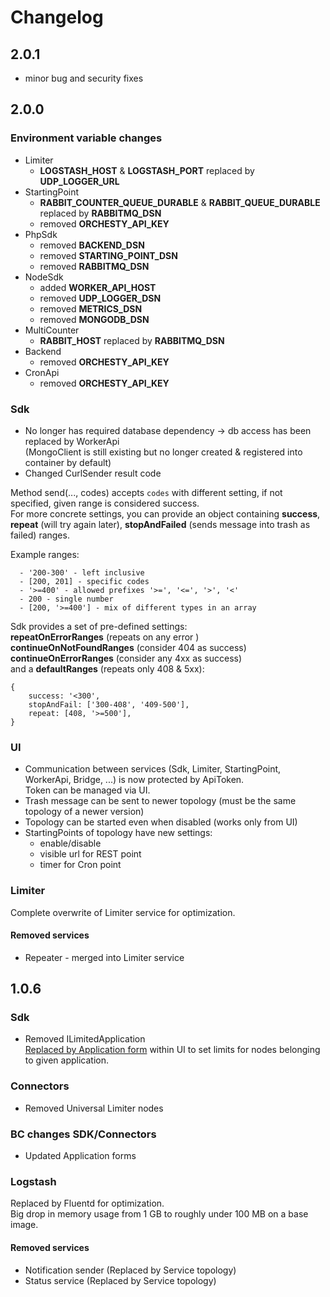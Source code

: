 # Changelog

## 2.0.1
- minor bug and security fixes

## 2.0.0

### Environment variable changes
- Limiter
  - **LOGSTASH_HOST** & **LOGSTASH_PORT** replaced by **UDP_LOGGER_URL**
- StartingPoint
  - **RABBIT_COUNTER_QUEUE_DURABLE** & **RABBIT_QUEUE_DURABLE** replaced by **RABBITMQ_DSN** 
  - removed **ORCHESTY_API_KEY**
- PhpSdk
  - removed **BACKEND_DSN**
  - removed **STARTING_POINT_DSN**
  - removed **RABBITMQ_DSN**
- NodeSdk
  - added **WORKER_API_HOST**
  - removed **UDP_LOGGER_DSN**
  - removed **METRICS_DSN**
  - removed **MONGODB_DSN**
- MultiCounter
  - **RABBIT_HOST** replaced by **RABBITMQ_DSN**
- Backend
  - removed **ORCHESTY_API_KEY**
- CronApi
  - removed **ORCHESTY_API_KEY**

### Sdk
- No longer has required database dependency -> db access has been replaced by WorkerApi  
(MongoClient is still existing but no longer created & registered into container by default)  
- Changed CurlSender result code  

Method send(..., codes) accepts `codes` with different setting, if not specified, given range is considered
success.  
For more concrete settings, you can provide an object containing **success**, **repeat** (will try again later),
**stopAndFailed** (sends message into trash as failed) ranges.

Example ranges:
```
  - '200-300' - left inclusive
  - [200, 201] - specific codes
  - '>=400' - allowed prefixes '>=', '<=', '>', '<'
  - 200 - single number
  - [200, '>=400'] - mix of different types in an array
```

Sdk provides a set of pre-defined settings:  
**repeatOnErrorRanges** (repeats on any error )  
**continueOnNotFoundRanges** (consider 404 as success)  
**continueOnErrorRanges** (consider any 4xx as success)  
and a **defaultRanges** (repeats only 408 & 5xx):  
```
{ 
    success: '<300',
    stopAndFail: ['300-408', '409-500'],
    repeat: [408, '>=500'],
}
```

### UI
- Communication between services (Sdk, Limiter, StartingPoint, WorkerApi, Bridge, ...)
is now protected by ApiToken.  
Token can be managed via UI.
- Trash message can be sent to newer topology (must be the same topology of a newer version)
- Topology can be started even when disabled (works only from UI)
- StartingPoints of topology have new settings:
  - enable/disable
  - visible url for REST point
  - timer for Cron point


### Limiter
Complete overwrite of Limiter service for optimization.  


#### Removed services
- Repeater - merged into Limiter service

## 1.0.6

### Sdk
- Removed ILimitedApplication  
[Replaced by Application form](../documentation/limiter) within UI to set limits for nodes belonging to given application.


### Connectors
- Removed Universal Limiter nodes

### BC changes SDK/Connectors
- Updated Application forms

### Logstash
Replaced by Fluentd for optimization.   
Big drop in memory usage from 1 GB to roughly under 100 MB on a base image.

#### Removed services
- Notification sender (Replaced by Service topology)
- Status service (Replaced by Service topology)
